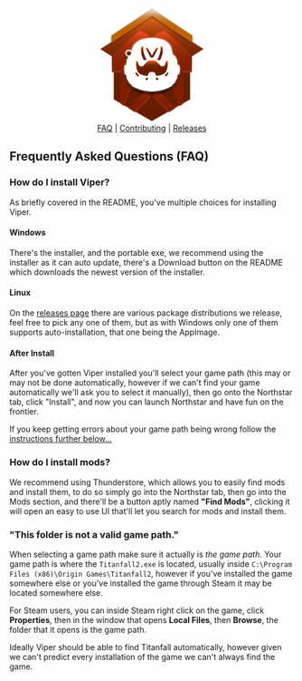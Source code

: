 <p align="center">
	<img src="src/assets/icons/512x512.png" width="200px"><br>
	<a href="FAQ.md">FAQ</a> | 
	<a href="CONTRIBUTING.md">Contributing</a> | 
	<a href="https://github.com/0neGal/viper/releases">Releases</a><br>
</p>

## Frequently Asked Questions (FAQ)

### How do I install Viper?

As briefly covered in the README, you've multiple choices for installing Viper.

#### Windows

There's the installer, and the portable exe, we recommend using the installer as it can auto update, there's a Download button on the README which downloads the newest version of the installer.

#### Linux

On the [releases page](https://github.com/0neGal/viper/releases/latest) there are various package distributions we release, feel free to pick any one of them, but as with Windows only one of them supports auto-installation, that one being the AppImage.

#### After Install

After you've gotten Viper installed you'll select your game path (this may or may not be done automatically, however if we can't find your game automatically we'll ask you to select it manually), then go onto the Northstar tab, click "Install", and now you can launch Northstar and have fun on the frontier.

If you keep getting errors about your game path being wrong follow the [instructions further below...](#this-folder-is-not-a-valid-game-path)

### How do I install mods?

We recommend using Thunderstore, which allows you to easily find mods and install them, to do so simply go into the Northstar tab, then go into the Mods section, and there'll be a button aptly named **"Find Mods"**, clicking it will open an easy to use UI that'll let you search for mods and install them.

### "This folder is not a valid game path."

When selecting a game path make sure it actually is *the game path*. Your game path is where the `Titanfall2.exe` is located, usually inside `C:\Program Files (x86)\Origin Games\Titanfall2`, however if you've installed the game somewhere else or you've installed the game through Steam it may be located somewhere else.

For Steam users, you can inside Steam right click on the game, click **Properties**, then in the window that opens **Local Files**, then **Browse**, the folder that it opens is the game path.

Ideally Viper should be able to find Titanfall automatically, however given we can't predict every installation of the game we can't always find the game.
